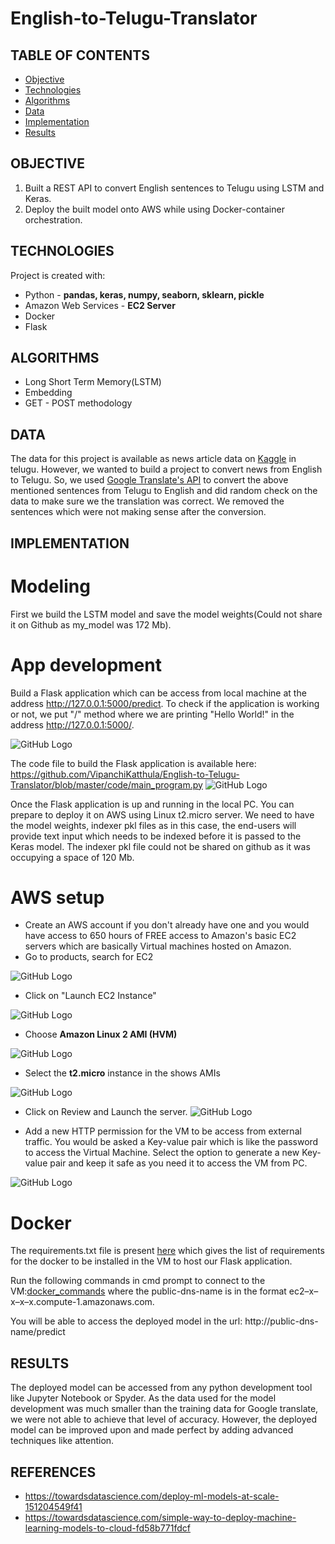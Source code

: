 # English-to-Telugu-Translator

## TABLE OF CONTENTS
* [Objective](#objective)
* [Technologies](#technologies)
* [Algorithms](#algorithms)
* [Data](#data)
* [Implementation](#implementation)
* [Results](#results)

## OBJECTIVE 
1. Built a REST API to convert English sentences to Telugu using LSTM and Keras. 
2. Deploy the built model onto AWS while using Docker-container orchestration.

## TECHNOLOGIES
Project is created with: 
* Python - **pandas, keras, numpy, seaborn, sklearn, pickle**
* Amazon Web Services - **EC2 Server**
* Docker
* Flask

## ALGORITHMS
* Long Short Term Memory(LSTM)
* Embedding
* GET - POST methodology

## DATA
The data for this project is available as news article data on [Kaggle](https://www.kaggle.com/sudalairajkumar/telugu-nlp?) in telugu. However, we wanted to build a project to convert news from English to Telugu. So, we used [Google Translate's API](https://cloud.google.com/translate/) to convert the above mentioned sentences from Telugu to English and did random check on the data to make sure we the translation was correct. We removed the sentences which were not making sense after the conversion.

## IMPLEMENTATION

# Modeling
First we build the LSTM model and save the model weights(Could not share it on Github as my_model was 172 Mb). 

# App development
Build a Flask application which can be access from local machine at the address http://127.0.0.1:5000/predict. To check if the application is working or not, we put "/" method where we are printing "Hello World!" in the address http://127.0.0.1:5000/.

![GitHub Logo](/images/Predictmethod.PNG)

The code file to build the Flask application is available here: https://github.com/VipanchiKatthula/English-to-Telugu-Translator/blob/master/code/main_program.py
![GitHub Logo](/images/Access.PNG)

Once the Flask application is up and running in the local PC. You can prepare to deploy it on AWS using Linux t2.micro server. We need to have the model weights, indexer pkl files as in this case, the end-users will provide text input which needs to be indexed before it is passed to the Keras model. The indexer pkl file could not be shared on github as it was occupying a space of 120 Mb. 

# AWS setup
* Create an AWS account if you don't already have one and you would have access to 650 hours of FREE access to Amazon's basic EC2 servers which are basically Virtual machines hosted on Amazon.
* Go to products, search for EC2

![GitHub Logo](/images/AWS1.png)

* Click on "Launch EC2 Instance"

![GitHub Logo](/images/AWS2Launch.png)

* Choose **Amazon Linux 2 AMI (HVM)**

![GitHub Logo](/images/AWS3AMI.png)

* Select the **t2.micro** instance in the shows AMIs

![GitHub Logo](/images/AWS4t2micro.png)

* Click on Review and Launch the server. 
![GitHub Logo](/images/AWS5ReviewLaunch.png)

* Add a new HTTP permission for the VM to be access from external traffic. You would be asked a Key-value pair which is like the password to access the Virtual Machine. Select the option to generate a new Key-value pair and keep it safe as you need it to access the VM from PC.

![GitHub Logo](/images/AWS6HTTP.png)

# Docker
The requirements.txt file is present [here](https://github.com/VipanchiKatthula/English-to-Telugu-Translator/blob/master/requirements.txt) which gives the list of requirements for the docker to be installed in the VM to host our Flask application.

Run the following commands in cmd prompt to connect to the VM:[docker_commands](https://github.com/VipanchiKatthula/English-to-Telugu-Translator/blob/master/docker_commands.txt) where the public-dns-name is in the format ec2–x–x–x–x.compute-1.amazonaws.com. 

You will be able to access the deployed model in the url: http://public-dns-name/predict
## RESULTS
The deployed model can be accessed from any python development tool like Jupyter Notebook or Spyder. As the data used for the model development was much smaller than the training data for Google translate, we were not able to achieve that level of accuracy. However, the deployed model can be improved upon and made perfect by adding advanced techniques like attention. 

## REFERENCES
* https://towardsdatascience.com/deploy-ml-models-at-scale-151204549f41
* https://towardsdatascience.com/simple-way-to-deploy-machine-learning-models-to-cloud-fd58b771fdcf
